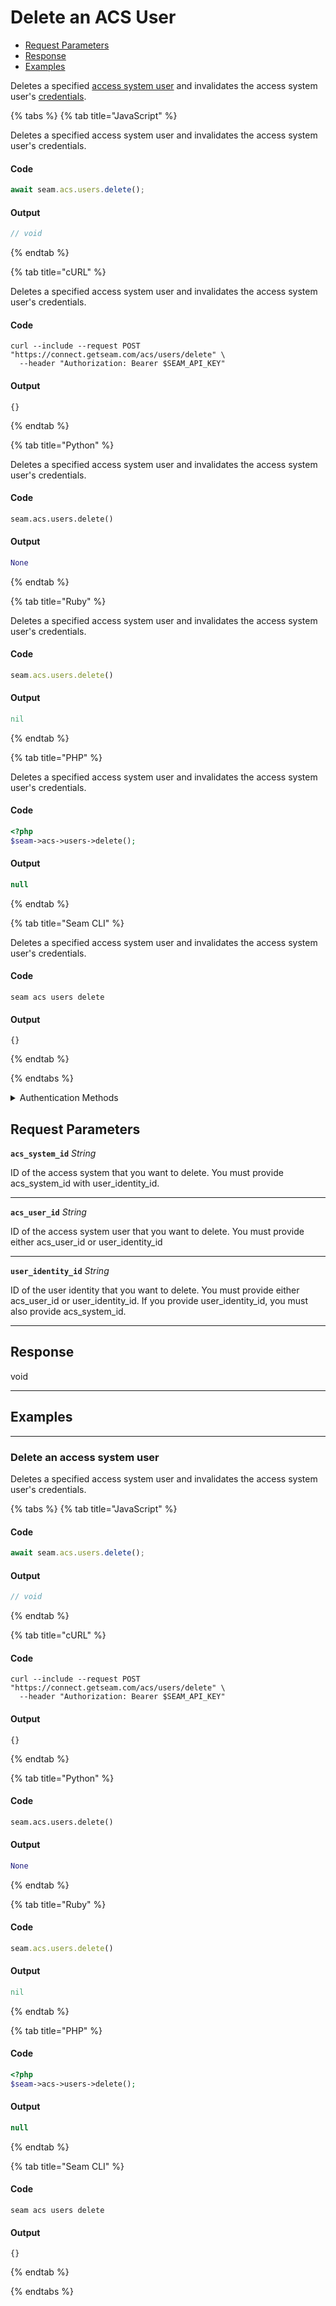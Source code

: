 # Delete an ACS User

- [Request Parameters](#request-parameters)
- [Response](#response)
- [Examples](#examples)

Deletes a specified [access system user](https://docs.seam.co/latest/capability-guides/access-systems/user-management) and invalidates the access system user's [credentials](../../../capability-guides/access-systems/managing-credentials.md).


{% tabs %}
{% tab title="JavaScript" %}

Deletes a specified access system user and invalidates the access system user's credentials.

#### Code

```javascript
await seam.acs.users.delete();
```

#### Output

```javascript
// void
```
{% endtab %}

{% tab title="cURL" %}

Deletes a specified access system user and invalidates the access system user's credentials.

#### Code

```curl
curl --include --request POST "https://connect.getseam.com/acs/users/delete" \
  --header "Authorization: Bearer $SEAM_API_KEY"
```

#### Output

```curl
{}
```
{% endtab %}

{% tab title="Python" %}

Deletes a specified access system user and invalidates the access system user's credentials.

#### Code

```python
seam.acs.users.delete()
```

#### Output

```python
None
```
{% endtab %}

{% tab title="Ruby" %}

Deletes a specified access system user and invalidates the access system user's credentials.

#### Code

```ruby
seam.acs.users.delete()
```

#### Output

```ruby
nil
```
{% endtab %}

{% tab title="PHP" %}

Deletes a specified access system user and invalidates the access system user's credentials.

#### Code

```php
<?php
$seam->acs->users->delete();
```

#### Output

```php
null
```
{% endtab %}

{% tab title="Seam CLI" %}

Deletes a specified access system user and invalidates the access system user's credentials.

#### Code

```seam_cli
seam acs users delete
```

#### Output

```seam_cli
{}
```
{% endtab %}

{% endtabs %}


<details>

<summary>Authentication Methods</summary>

- API key
- Personal access token
  <br>Must also include the `seam-workspace` header in the request.

To learn more, see [Authentication](https://docs.seam.co/latest/api/authentication).
</details>

## Request Parameters

**`acs_system_id`** *String*

ID of the access system that you want to delete. You must provide acs_system_id with user_identity_id.

---

**`acs_user_id`** *String*

ID of the access system user that you want to delete. You must provide either acs_user_id or user_identity_id

---

**`user_identity_id`** *String*

ID of the user identity that you want to delete. You must provide either acs_user_id or user_identity_id. If you provide user_identity_id, you must also provide acs_system_id.

---


## Response

void


---

## Examples

---

### Delete an access system user

Deletes a specified access system user and invalidates the access system user's credentials.

{% tabs %}
{% tab title="JavaScript" %}



#### Code

```javascript
await seam.acs.users.delete();
```

#### Output

```javascript
// void
```
{% endtab %}

{% tab title="cURL" %}



#### Code

```curl
curl --include --request POST "https://connect.getseam.com/acs/users/delete" \
  --header "Authorization: Bearer $SEAM_API_KEY"
```

#### Output

```curl
{}
```
{% endtab %}

{% tab title="Python" %}



#### Code

```python
seam.acs.users.delete()
```

#### Output

```python
None
```
{% endtab %}

{% tab title="Ruby" %}



#### Code

```ruby
seam.acs.users.delete()
```

#### Output

```ruby
nil
```
{% endtab %}

{% tab title="PHP" %}



#### Code

```php
<?php
$seam->acs->users->delete();
```

#### Output

```php
null
```
{% endtab %}

{% tab title="Seam CLI" %}



#### Code

```seam_cli
seam acs users delete
```

#### Output

```seam_cli
{}
```
{% endtab %}

{% endtabs %}
